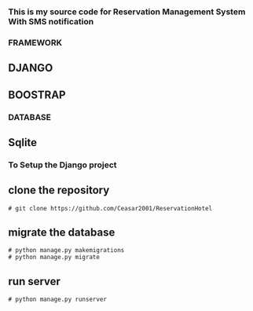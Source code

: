 ### This is my source code for Reservation Management System With SMS notification

### FRAMEWORK
## DJANGO
## BOOSTRAP


### DATABASE
## Sqlite


### To Setup the Django project
## clone the repository
    # git clone https://github.com/Ceasar2001/ReservationHotel
## migrate the database
    # python manage.py makemigrations
    # python manage.py migrate

## run server
    # python manage.py runserver
